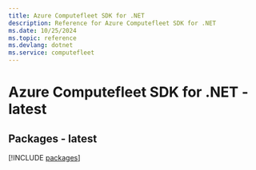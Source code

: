 ```yaml
---
title: Azure Computefleet SDK for .NET
description: Reference for Azure Computefleet SDK for .NET
ms.date: 10/25/2024
ms.topic: reference
ms.devlang: dotnet
ms.service: computefleet
---
```

# Azure Computefleet SDK for .NET - latest
## Packages - latest
[!INCLUDE [packages](computefleet-index.md)]